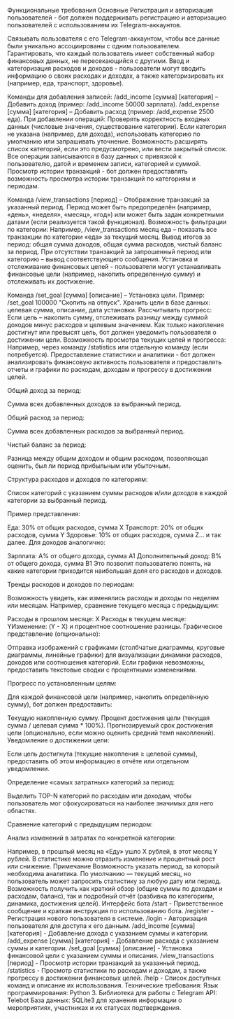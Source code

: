 Функциональные требования
Основные
Регистрация и авторизация пользователей - бот должен поддерживать регистрацию и авторизацию пользователей с использованием их Telegram-аккаунтов.

Связывать пользователя с его Telegram-аккаунтом, чтобы все данные были уникально ассоциированы с одним пользователем.
Гарантировать, что каждый пользователь имеет собственный набор финансовых данных, не пересекающийся с другими.
Ввод и категоризация расходов и доходов - пользователи могут вводить информацию о своих расходах и доходах, а также категоризировать их (например, еда, транспорт, здоровье).

Команды для добавления записей:
/add_income [сумма] [категория] – Добавить доход (пример: /add_income 50000 зарплата).
/add_expense [сумма] [категория] – Добавить расход (пример: /add_expense 2500 еда).
При добавлении операций:
Проверять корректность входных данных (числовые значения, существование категории).
Если категория не указана (например, для дохода), использовать категорию по умолчанию или запрашивать уточнение.
Возможность расширять список категорий, если это предусмотрено, или вести закрытый список.
Все операции записываются в базу данных с привязкой к пользователю, датой и временем записи, категорией и суммой.
Просмотр истории транзакций - бот должен предоставлять возможность просмотра истории транзакций по категориям и периодам.

Команда /view_transactions [период] – Отображение транзакций за указанный период.
Период может быть предопределён (например, «день», «неделя», «месяц», «год») или может быть задан конкретными датами (если реализуется такой функционал).
Возможность фильтрации по категории:
Например, /view_transactions месяц еда – показать все транзакции по категории «еда» за текущий месяц.
Вывод итогов за период: общая сумма доходов, общая сумма расходов, чистый баланс за период.
При отсутствии транзакций за запрошенный период или категорию – вывод соответствующего сообщения.
Установка и отслеживание финансовых целей - пользователи могут устанавливать финансовые цели (например, накопить определенную сумму) и отслеживать их достижение.

Команда /set_goal [сумма] [описание] – Установка цели.
Пример: /set_goal 100000 "Скопить на отпуск".
Хранить цели в базе данных: целевая сумма, описание, дата установки.
Рассчитывать прогресс:
Если цель – накопить сумму, отслеживать разницу между суммой доходов минус расходов и целевым значением.
Как только накопления достигнут или превысят цель, бот должен уведомить пользователя о достижении цели.
Возможность просмотра текущих целей и прогресса:
Например, через команду /statistics или отдельную команду (если потребуется).
Предоставление статистики и аналитики - бот должен анализировать финансовую активность пользователя и предоставлять отчеты и графики по расходам, доходам и прогрессу в достижении целей.

Общий доход за период:

Сумма всех добавленных доходов за выбранный период.

Общий расход за период:

Сумма всех добавленных расходов за выбранный период.

Чистый баланс за период:

Разница между общим доходом и общим расходом, позволяющая оценить, был ли период прибыльным или убыточным.

Структура расходов и доходов по категориям:

Список категорий с указанием суммы расходов и/или доходов в каждой категории за выбранный период.

Пример представления:

Еда: 30% от общих расходов, сумма X
Транспорт: 20% от общих расходов, сумма Y
Здоровье: 10% от общих расходов, сумма Z… и так далее.
Для доходов аналогично:

Зарплата: A% от общего дохода, сумма A1
Дополнительный доход: B% от общего дохода, сумма B1
Это позволит пользователю понять, на какие категории приходится наибольшая доля его расходов и доходов.

Тренды расходов и доходов по периодам:

Возможность увидеть, как изменялись расходы и доходы по неделям или месяцам. Например, сравнение текущего месяца с предыдущим:

Расходы в прошлом месяце: X
Расходы в текущем месяце: YИзменение: (Y - X) и процентное соотношение разницы.
Графическое представление (опционально):

Отправка изображений с графиками (столбчатые диаграммы, круговые диаграммы, линейные графики) для визуализации динамики расходов, доходов или соотношения категорий. Если графики невозможны, предоставить текстовые сводки с процентными изменениями.

Прогресс по установленным целям:

Для каждой финансовой цели (например, накопить определённую сумму), бот должен предоставить:

Текущую накопленную сумму.
Процент достижения цели (текущая сумма / целевая сумма * 100%).
Прогнозируемый срок достижения цели (опционально, если можно оценить средний темп накоплений).
Уведомление о достижении цели:

Если цель достигнута (текущие накопления ≥ целевой суммы), предоставить об этом информацию в отчёте или отдельном уведомлении.

Определение «самых затратных» категорий за период:

Выделить TOP-N категорий по расходам или доходам, чтобы пользователь мог сфокусироваться на наиболее значимых для него областях.

Сравнение категорий с предыдущим периодом:

Анализ изменений в затратах по конкретной категории:

Например, в прошлый месяц на «Еду» ушло X рублей, в этот месяц Y рублей. В статистике можно отразить изменение и процентный рост или снижение.
Примечание
Возможность указать период, за который необходима аналитика. По умолчанию — текущий месяц, но пользователь может запросить статистику за любую дату или период.
Возможность получить как краткий обзор (общие суммы по доходам и расходам, баланс), так и подробный отчёт (разбивка по категориям, динамика, достижения целей).
Интерфейс бота
/start - Приветственное сообщение и краткая инструкция по использованию бота.
/register - Регистрация нового пользователя в системе.
/login - Авторизация пользователя для доступа к его данным.
/add_income [сумма] [категория] - Добавление дохода с указанием суммы и категории.
/add_expense [сумма] [категория] - Добавление расхода с указанием суммы и категории.
/set_goal [сумма] [описание] - Установка финансовой цели с указанием суммы и описания.
/view_transactions [период] - Просмотр истории транзакций за указанный период.
/statistics - Просмотр статистики по расходам и доходам, а также прогрессу в достижении финансовых целей.
/help - Список доступных команд и описание их использования.
Технические требования:
Язык программирования: Python 3.
Библиотека для работы с Telegram API: Telebot
База данных: SQLite3 для хранения информации о мероприятиях, участниках и их статусах подтверждения.
